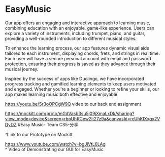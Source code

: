 # EasyMusic
Our app offers an engaging and interactive approach to learning music, combining education with an enjoyable, game-like experience. Users can explore a variety of instruments, including trumpet, piano, and guitar, providing a well-rounded introduction to different musical styles.

To enhance the learning process, our app features dynamic visual aids tailored to each instrument, displaying chords, frets, and strings in real time. Each user will have a secure personal account with email and password protection, ensuring their progress is saved as they advance through their musical journey.

Inspired by the success of apps like Duolingo, we have incorporated progress tracking and gamified learning elements to keep users motivated and engaged. Whether you're a beginner or looking to refine your skills, our app makes learning music both effective and enjoyable.

https://youtu.be/Sr3oOPCgW9Q video to our back end assignment


https://mockitt.com/proto/mGdVasb3su5j09jXmaLxDk/sharing?view_mode=device&screen=rbpUhKCew2lt27z9a&canvasId=rcUhKIXxqx2VDyDZ #Easy Music- Team CS5-分享 

^Link to our Prototype on Mockitt

https://www.youtube.com/watch?v=bgJiVtL0LAg  
^ Video of Demonstrating our GUI for EasyMusic
